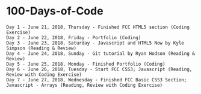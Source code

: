 # 100-Days-of-Code

	Day 1 - June 21, 2018, Thursday - Finished FCC HTML5 section (Coding Exercise)
	Day 2 - June 22, 2018, Friday - Portfolio (Coding)
	Day 3 - June 23, 2018, Saturday - Javascript and HTML5 Now by Kyle Simpson (Reading & Review)
	Day 4 - June 24, 2018, Sunday - Git tutorial by Ryan Hodson (Reading & Review)
	Day 5 - June 25, 2018, Monday - Finished Portfolio (Coding)
	Day 6 - June 26, 2018, Tuesday - Start FCC CSS3; Javascript (Reading, Review with Coding Exercise)
	Day 7 - June 27, 2018, Wednesday - Finished FCC Basic CSS3 Section; Javascript - Arrays (Reading, Review with Coding Exercise)
